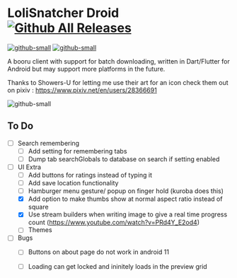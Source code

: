 # LoliSnatcher Droid   [![Github All Releases](https://img.shields.io/github/downloads/NO-ob/LoliSnatcher_Droid/total.svg)](https://github.com/NO-ob/LoliSnatcher_Droid/releases)
[![github-small](https://www.gnu.org/graphics/gplv3-with-text-136x68.png)](https://www.gnu.org/licenses/gpl-3.0)
[![github-small](https://upload.wikimedia.org/wikipedia/commons/thumb/7/78/Google_Play_Store_badge_EN.svg/200px-Google_Play_Store_badge_EN.svg.png)](https://play.google.com/store/apps/details?id=com.noaisu.loliSnatcher)


A booru client with support for batch downloading, written in Dart/Flutter for Android but may support more platforms in the future.

Thanks to Showers-U for letting me use their art for an icon check them out on pixiv : https://www.pixiv.net/en/users/28366691

![github-small](https://loli.rehab/images/posts/loliSnatcherDroid/preview.png)


## To Do
- [ ] Search remembering
    - [ ] Add setting for remembering tabs
    - [ ] Dump tab searchGlobals to database on search if setting enabled
- [ ] UI Extra
    - [ ] Add buttons for ratings instead of typing it
    - [ ] Add save location functionality
    - [ ] Hamburger menu gesture/ popup on finger hold (kuroba does this)
    - [x] Add option to make thumbs show at normal aspect ratio instead of square
    - [x] Use stream builders when writing image to give a real time progress count (https://www.youtube.com/watch?v=PRd4Y_E2od4)
    - [ ] Themes
- [ ] Bugs
    - [ ] Buttons on about page do not work in android 11
    - [ ] Loading can get locked and ininitely loads in the preview grid





